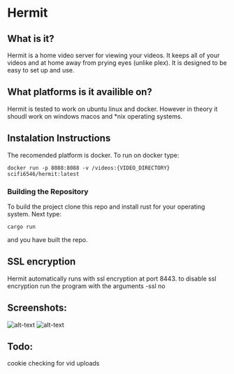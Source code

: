 # Hermit
## What is it?
Hermit is a home video server for viewing your videos. It keeps all of your videos and at home 
away from prying eyes (unlike plex). It is designed to be easy to set up and use.
## What platforms is it availible on?
Hermit is tested to work on ubuntu linux and docker. However in theory it shoudl work on windows macos and *nix operating systems.
## Instalation Instructions
The recomended platform is docker. To run on docker type: 

```docker run -p 8088:8088 -v /videos:{VIDEO_DIRECTORY} scifi6546/hermit:latest```
### Building the Repository


To build the project clone this repo and install rust for your operating system.
Next type: 

```cargo run```

and you have built the repo.
## SSL encryption
Hermit automatically runs with ssl encryption at port 8443. to disable ssl encryption run the program
with the arguments -ssl no
## Screenshots:
![alt-text](screenshots/login.png)
![alt-text](screenshots/videos.png)
## Todo:
cookie checking for vid uploads
